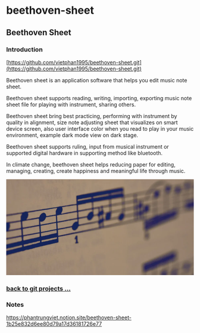 # beethoven-sheet

## Beethoven Sheet

### Introduction

[https://github.com/vietphan1995/beethoven-sheet.git](https://github.com/vietphan1995/beethoven-sheet.git)

Beethoven sheet is an application software that helps you edit music note sheet.

Beethoven sheet supports reading, writing, importing, exporting music note sheet file for playing with instrument, sharing others.

Beethoven sheet bring best practicing, performing with instrument by quality in alignment, size note adjusting sheet that visualizes on smart device screen, also user interface color when you read to play in your music environment, example dark mode view on dark stage.

Beethoven sheet supports ruling, input from musical instrument or supported digital hardware in supporting method like bluetooth.

In climate change, beethoven sheet helps reducing paper for editing, managing, creating, create happiness and meaningful life through music.

![image.png](image.png)

### [back to git projects …](https://github.com/vietphan1995/projects)

### Notes
https://phantrungviet.notion.site/beethoven-sheet-1b25e832d6ee80d79a17d36181726e77